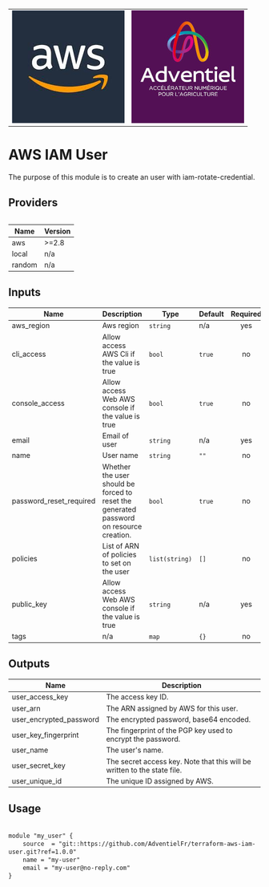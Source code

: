 <p align="center">
  <table>
    <tr>
      <td style="text-align: center; vertical-align: middle;"><img src="_docs/logo_aws.jpg"/></td>
      <td style="text-align: center; vertical-align: middle;"><img src="_docs/logo_adv.jpg"/></td>
    </tr>
  <table>
</p>

# AWS IAM User

The purpose of this module is to create an user with iam-rotate-credential.

## Providers

| Name | Version |
|------|---------|
| aws | >=2.8 |
| local | n/a |
| random | n/a |

## Inputs

| Name | Description | Type | Default | Required |
|------|-------------|------|---------|:-----:|
| aws\_region | Aws region | `string` | n/a | yes |
| cli\_access | Allow access AWS Cli if the value is true | `bool` | `true` | no |
| console\_access | Allow access Web AWS console if the value is true | `bool` | `true` | no |
| email | Email of user | `string` | n/a | yes |
| name | User name | `string` | `""` | no |
| password\_reset\_required | Whether the user should be forced to reset the generated password on resource creation. | `bool` | `true` | no |
| policies | List of ARN of policies to set on the user | `list(string)` | `[]` | no |
| public\_key | Allow access Web AWS console if the value is true | `string` | n/a | yes |
| tags | n/a | `map` | `{}` | no |

## Outputs

| Name | Description |
|------|-------------|
| user\_access\_key | The access key ID. |
| user\_arn | The ARN assigned by AWS for this user. |
| user\_encrypted\_password | The encrypted password, base64 encoded. |
| user\_key\_fingerprint | The fingerprint of the PGP key used to encrypt the password. |
| user\_name | The user's name. |
| user\_secret\_key | The secret access key. Note that this will be written to the state file. |
| user\_unique\_id | The unique ID assigned by AWS. |

## Usage

`````

module "my_user" {
    source  = "git::https://github.com/AdventielFr/terraform-aws-iam-user.git?ref=1.0.0"
    name = "my-user"
    email = "my-user@no-reply.com"
}

`````
